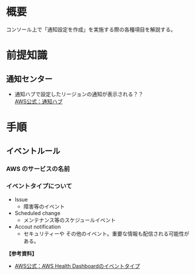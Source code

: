 # 概要
コンソール上で「通知設定を作成」を実施する際の各種項目を解説する。  

# 前提知識
## 通知センター
- 通知ハブで設定したリージョンの通知が表示される？？  
[AWS公式：通知ハブ](https://aws.amazon.com/jp/blogs/news/new-set-up-your-aws-notifications-in-one-place/)

# 手順
## イベントルール
### AWS のサービスの名前

### イベントタイプについて
- Issue
  - 障害等のイベント
- Scheduled change
  - メンテナンス等のスケジュールイベント
- Accout notification
  - セキュリティーや その他のイベント。重要な情報も配信される可能性がある。  

**【参考資料】**  
- [AWS公式：AWS Health  Dashboardのイベントタイプ](https://docs.aws.amazon.com/ja_jp/health/latest/ug/aws-health-concepts-and-terms.html)  


